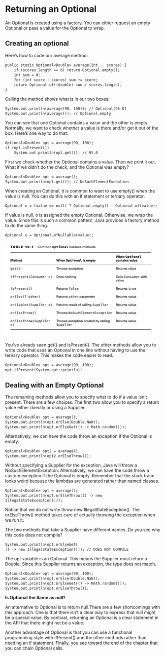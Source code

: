 # Returning an Optional

An Optional is created using a factory. You can either request an empty Optional or pass a value for the Optional to
wrap.

## Creating an optional

Here’s how to code our average method:

    public static Optional<Double> average(int... scores) {
        if (scores.length == 0) return Optional.empty();
        int sum = 0;
        for (int score : scores) sum += score;
        return Optional.of((double) sum / scores.length);
    }

Calling the method shows what is in our two boxes:

    System.out.println(average(90, 100)); // Optional[95.0] 
    System.out.println(average()); // Optional.empty

You can see that one Optional contains a value and the other is empty. Normally, we want to check whether a value is
there and/or get it out of the box. Here’s one way to do that:

    Optional<Double> opt = average(90, 100); 
    if (opt.isPresent())
        System.out.println(opt.get()); // 95.0

First we check whether the Optional contains a value. Then we print it out. What if we didn’t do the check, and the
Optional was empty?

    Optional<Double> opt = average();
    System.out.println(opt.get()); // NoSuchElementException

When creating an Optional, it is common to want to use empty() when the value is null. You can do this with an if
statement or ternary operator.

    Optional o = (value == null) ? Optional.empty() : Optional.of(value);

If value is null, o is assigned the empty Optional. Otherwise, we wrap the value. Since
this is such a common pattern, Java provides a factory method to do the same thing.

    Optional o = Optional.ofNullable(value);

![](returninganoptional/Common-Optional-instance-methods.png)

You’ve already seen get() and isPresent(). The other methods allow you to write code that uses an Optional in one line
without having to use the ternary operator. This makes the code easier to read.

    Optional<Double> opt = average(90, 100); 
    opt.ifPresent(System.out::println);

## Dealing with an Empty Optional

The remaining methods allow you to specify what to do if a value isn’t present. There are a few choices. The first two
allow you to specify a return value either directly or using a Supplier.

    Optional<Double> opt = average();
    System.out.println(opt.orElse(Double.NaN));
    System.out.println(opt.orElseGet(() -> Math.random()));

Alternatively, we can have the code throw an exception if the Optional is empty.

    Optional<Double> opt2 = average();
    System.out.println(opt2.orElseThrow());

Without specifying a Supplier for the exception, Java will throw a NoSuchElementException. Alternatively, we can have
the code throw a custom exception if the Optional is empty. Remember that the stack trace looks weird because the
lambdas are generated rather than named classes.

    Optional<Double> opt = average();
    System.out.println(opt.orElseThrow(() -> new IllegalStateException()));

Notice that we do not write throw new IllegalStateException(). The orElseThrow() method takes care of actually throwing
the exception when we run it.

The two methods that take a Supplier have different names. Do you see why this code does not compile?

    System.out.println(opt.orElseGet(
    () -> new IllegalStateException())); // DOES NOT COMPILE

The opt variable is an Optional<Double>. This means the Supplier must return a Double. Since this Supplier returns an
exception, the type does not match.

    Optional<Double> opt = average(90, 100);
    System.out.println(opt.orElse(Double.NaN));
    System.out.println(opt.orElseGet(() -> Math.random()));
    System.out.println(opt.orElseThrow());

**Is Optional the Same as null?**

An alternative to Optional is to return null.There are a few shortcomings with this approach. One is that there isn’t a
clear way to express that null might be a special value. By contrast, returning an Optional is a clear statement in the
API that there might not be a value.

Another advantage of Optional is that you can use a functional programming style with ifPresent() and the other methods
rather than needing an if statement. Finally, you see toward the end of the chapter that you can chain Optional calls.